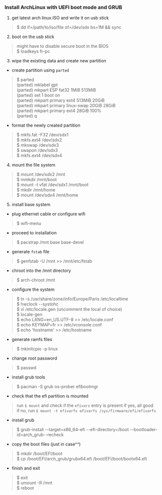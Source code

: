 ### Install ArchLinux with UEFI boot mode and GRUB

1. get latest arch linux ISO and write it on usb stick  
> $ dd if=/path/to/iso/file of=/dev/sdx bs=1M && sync

2. boot on the usb stick
> might have to disable secure boot in the BIOS  
  $ loadkeys fr-pc

3. wipe the existing data and create new partition 

- create partition using `parted`  
> $ parted  
  (parted) mklabel gpt  
  (parted) mkpart ESP fat32 1MiB 513MiB  
  (parted) set 1 boot on  
  (parted) mkpart primary ext4 513MiB 20GiB  
  (parted) mkpart primary linux-swap 20GiB 28GiB  
  (parted) mkpart primary ext4 28GiB 100%  
  (parted) q   
  
- format the newly created partition  
>  $ mkfs.fat -F32 /dev/sdx1  
  $ mkfs.ext4 /dev/sdx2  
  $ mkswap /dev/sdx3  
  $ swapon /dev/sdx3  
  $ mkfs.ext4 /dev/sdx4  

4. mount the file system  
> $ mount /dev/sdx2 /mnt  
  $ mmkdir /mnt/boot  
  $ mount -t vfat /dev/sdx1 /mnt/boot  
  $ mkdir /mnt/home  
  $ mount /dev/sdx4 /mnt/home  
  
5. install base system  

- plug ethernet cable or configure wifi
>$ wifi-menu  

- proceed to installation  
> $ pacstrap /mnt base base-devel  

- generate `fstab` file  
> $ genfstab -U /mnt >> /mnt/etc/fstab  

- chroot into the /mnt directory  
> $ arch-chroot /mnt  

- configure the system  
> $ ln -s /usr/share/zone/info/Europe/Paris /etc/localtime  
 $ hwclock --systohc  
 $ vi /etc/locale.gen (uncomment the local of choice)  
 $ locale-gen  
 $ echo LANG=en_US.UTF-8 >> /etc/locale.conf  
 $ echo KEYMAP=fr >> /etc/vconsole.conf  
 $ echo 'hostname' >> /etc/hostname
 
- generate ramfs files
 > $ mkinitcpio -p linux
 
- change root password
 > $ passwd  
 
- install grub tools  
 > $ pacman -S grub os-prober efibootmgr

- check that the efi partition is mounted
> run `$ mount` and check if the `efivars` entry is present
 if yes, all good  
 if no, run `$ mount -t efivarfs efivarfs /sys/firmware/efi/efivarfs`  

- install grub  
> $ grub-install --target=x86_64-efi --efi-directory=/boot --bootloader-id=arch_grub--recheck  
  
- copy the boot files (just in case^^)
> $ mkdir /boot/EFI/boot  
 $ cp /boot/EFI/arch_grub/grubx64.efi /boot/EFI/boot/bootx64.efi
 
- finish and exit
> $ exit  
 $ umount -R /mnt  
 $ reboot  
